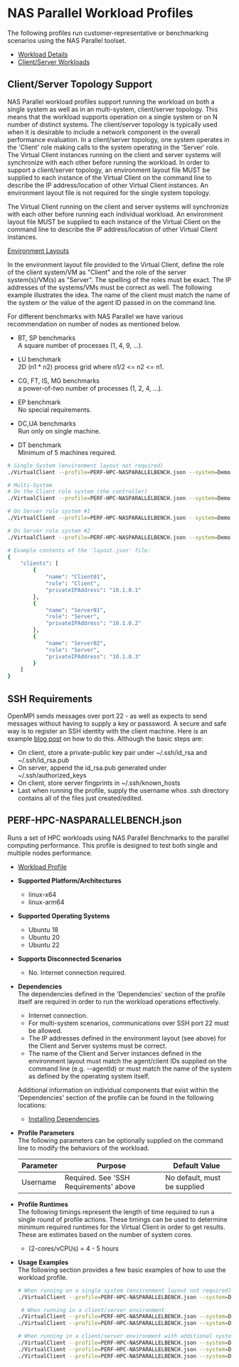 ﻿# NAS Parallel Workload Profiles
The following profiles run customer-representative or benchmarking scenarios using the NAS Parallel toolset.

* [Workload Details](./nasparallel.md)
* [Client/Server Workloads](../../guides/0020-client-server.md)

## Client/Server Topology Support
NAS Parallel workload profiles support running the workload on both a single system as well as in an multi-system, client/server topology. This means that the workload supports
operation on a single system or on N number of distinct systems. The client/server topology is typically used when it is desirable to include a network component in the
overall performance evaluation. In a client/server topology, one system operates in the 'Client' role making calls to the system operating in the 'Server' role. 
The Virtual Client instances running on the client and server systems will synchronize with each other before running the workload. In order to support a client/server topology,
an environment layout file MUST be supplied to each instance of the Virtual Client on the command line to describe the IP address/location of other Virtual Client instances. An
environment layout file is not required for the single system topology.

The Virtual Client running on the client and server systems will synchronize with each other before running each individual workload. An environment layout
file MUST be supplied to each instance of the Virtual Client on the command line to describe the IP address/location of other Virtual Client instances.

[Environment Layouts](../../guides/0020-client-server.md)

In the environment layout file provided to the Virtual Client, define the role of the client system/VM as "Client" and the role of the server system(s)/VM(s) as "Server".
The spelling of the roles must be exact. The IP addresses of the systems/VMs must be correct as well. The following example illustrates the
idea. The name of the client must match the name of the system or the value of the agent ID passed in on the command line.

For different benchmarks with NAS Parallel we have various recommendation on number of nodes as mentioned below.
* BT, SP benchmarks  
  A square number of processes (1, 4, 9, ...).

* LU benchmark  
  2D (n1 * n2) process grid where n1/2 <= n2 <= n1.

* CG, FT, IS, MG benchmarks  
  a power-of-two number of processes (1, 2, 4, ...).

* EP benchmark  
  No special requirements.

* DC,UA benchmarks  
  Run only on single machine.

* DT benchmark  
  Minimum of 5 machines required.

```bash
# Single System (environment layout not required)
./VirtualClient --profile=PERF-HPC-NASPARALLELBENCH.json --system=Demo --timeout=1440

# Multi-System
# On the Client role system (the controller)
./VirtualClient --profile=PERF-HPC-NASPARALLELBENCH.json --system=Demo --timeout=1440 --clientId=Client01 --layoutPath=/any/path/to/layout.json

# On Server role system #1
./VirtualClient --profile=PERF-HPC-NASPARALLELBENCH.json --system=Demo --timeout=1440 --clientId=Server01 --layoutPath=/any/path/to/layout.json

# On Server role system #2
./VirtualClient --profile=PERF-HPC-NASPARALLELBENCH.json --system=Demo --timeout=1440 --clientId=Server02 --layoutPath=/any/path/to/layout.json

# Example contents of the 'layout.json' file:
{
    "clients": [
        {
            "name": "Client01",
            "role": "Client",
            "privateIPAddress": "10.1.0.1"
        },
        {
            "name": "Server01",
            "role": "Server",
            "privateIPAddress": "10.1.0.2"
        },
        {
            "name": "Server02",
            "role": "Server",
            "privateIPAddress": "10.1.0.3"
        }
    ]
}
```

## SSH Requirements
OpenMPI sends messages over port 22 - as well as expects to send messages without having to supply a key or passsword. A secure and safe way is to register an SSH identity with the
client machine. Here is an example [blog post](https://linuxize.com/post/how-to-setup-passwordless-ssh-login/) on how to do this. Although the basic steps are:
- On client, store a private-public key pair under ~/.ssh/id_rsa and ~/.ssh/id_rsa.pub
- On server, append the id_rsa.pub generated under ~/.ssh/authorized_keys
- On client, store server fingprints in ~/.ssh/known_hosts 
- Last when running the profile, supply the username whos .ssh directory contains all of the files just created/edited. 

## PERF-HPC-NASPARALLELBENCH.json
Runs a set of HPC workloads using NAS Parallel Benchmarks to the parallel computing performance. This profile is designed to test both single and 
multiple nodes performance.

* [Workload Profile](https://github.com/microsoft/VirtualClient/blob/main/src/VirtualClient/VirtualClient.Main/profiles/PERF-HPC-NASPARALLELBENCH.json) 

* **Supported Platform/Architectures**
  * linux-x64
  * linux-arm64

* **Supported Operating Systems**
  * Ubuntu 18
  * Ubuntu 20
  * Ubuntu 22

* **Supports Disconnected Scenarios**  
  * No. Internet connection required.

* **Dependencies**  
  The dependencies defined in the 'Dependencies' section of the profile itself are required in order to run the workload operations effectively. 
  * Internet connection.
  * For multi-system scenarios, communications over SSH port 22 must be allowed.
  * The IP addresses defined in the environment layout (see above) for the Client and Server systems must be correct.
  * The name of the Client and Server instances defined in the environment layout must match the agent/client IDs supplied on the command line (e.g. --agentId)
    or must match the name of the system as defined by the operating system itself.
    
  Additional information on individual components that exist within the 'Dependencies' section of the profile can be found in the following locations:
  * [Installing Dependencies](https://microsoft.github.io/VirtualClient/docs/category/dependencies/).

* **Profile Parameters**  
  The following parameters can be optionally supplied on the command line to modify the behaviors of the workload.

  | Parameter                 | Purpose                                                                         | Default Value |
  |---------------------------|---------------------------------------------------------------------------------|---------------|
  | Username                  | Required. See 'SSH Requirements' above                                          | No default, must be supplied |

* **Profile Runtimes**  
  The following timings represent the length of time required to run a single round of profile actions. These timings can be used to determine
  minimum required runtimes for the Virtual Client in order to get results. These are estimates based on the number of system cores.

  * (2-cores/vCPUs) = 4 - 5 hours

* **Usage Examples**  
  The following section provides a few basic examples of how to use the workload profile.

  ``` bash
  # When running on a single system (environment layout not required)
  ./VirtualClient --profile=PERF-HPC-NASPARALLELBENCH.json --system=Demo --timeout=1440 --parameters="Username=testuser" --packageStore="{BlobConnectionString|SAS Uri}"

   # When running in a client/server environment
  ./VirtualClient --profile=PERF-HPC-NASPARALLELBENCH.json --system=Demo --timeout=1440 --clientId=Client01 --parameters="Username=testuser" --layoutPath="/any/path/to/layout.json" --packageStore="{BlobConnectionString|SAS Uri}"
  ./VirtualClient --profile=PERF-HPC-NASPARALLELBENCH.json --system=Demo --timeout=1440 --clientId=Server01 --parameters="Username=testuser" --layoutPath="/any/path/to/layout.json" --packageStore="{BlobConnectionString|SAS Uri}"

  # When running in a client/server environment with additional systems
  ./VirtualClient --profile=PERF-HPC-NASPARALLELBENCH.json --system=Demo --timeout=1440 --clientId=Client01 --parameters="Username=testuser" --layoutPath="/any/path/to/layout.json" --packageStore="{BlobConnectionString|SAS Uri}"
  ./VirtualClient --profile=PERF-HPC-NASPARALLELBENCH.json --system=Demo --timeout=1440 --clientId=Server01 --parameters="Username=testuser" --layoutPath="/any/path/to/layout.json" --packageStore="{BlobConnectionString|SAS Uri}"
  ./VirtualClient --profile=PERF-HPC-NASPARALLELBENCH.json --system=Demo --timeout=1440 --clientId=Server02 --parameters="Username=testuser" --layoutPath="/any/path/to/layout.json" --packageStore="{BlobConnectionString|SAS Uri}"
  ```
